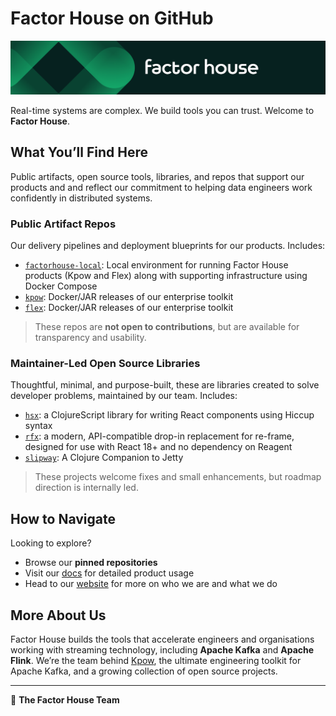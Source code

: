 # Factor House on GitHub

![factorhouse](linkedin-banner.png)

Real-time systems are complex. We build tools you can trust. Welcome to **Factor House**.

## What You’ll Find Here

Public artifacts, open source tools, libraries, and repos that support our products and and reflect our commitment to helping data engineers work confidently in distributed systems.

### Public Artifact Repos

Our delivery pipelines and deployment blueprints for our products. Includes:

- [`factorhouse-local`](https://github.com/factorhouse/factorhouse-local): Local environment for running Factor House products (Kpow and Flex) along with supporting infrastructure using Docker Compose
- [`kpow`](https://github.com/factorhouse/kpow): Docker/JAR releases of our enterprise toolkit
- [`flex`](https://github.com/factorhouse/flex): Docker/JAR releases of our enterprise toolkit

> These repos are **not open to contributions**, but are available for transparency and usability.

### Maintainer-Led Open Source Libraries

Thoughtful, minimal, and purpose-built, these are libraries created to solve developer problems, maintained by our team. Includes:

- [`hsx`](https://github.com/factorhouse/hsx): a ClojureScript library for writing React components using Hiccup syntax
- [`rfx`](https://github.com/factorhouse/rfx): a modern, API-compatible drop-in replacement for re-frame, designed for use with React 18+ and no dependency on Reagent
- [`slipway`](https://github.com/factorhouse/slipway): A Clojure Companion to Jetty

> These projects welcome fixes and small enhancements, but roadmap direction is internally led.

## How to Navigate

Looking to explore?

- Browse our **pinned repositories**
- Visit our [docs](https://docs.factorhouse.io) for detailed product usage
- Head to our [website](https://factorhouse.io) for more on who we are and what we do

## More About Us

Factor House builds the tools that accelerate engineers and organisations working with streaming technology, including **Apache Kafka** and **Apache Flink**. We’re the team behind [Kpow](https://factorhouse.io/kpow), the ultimate engineering toolkit for Apache Kafka, and a growing collection of open source projects.

---

💌
**The Factor House Team**
